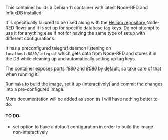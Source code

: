 
This container builds a Debian 11 container with latest Node-RED and InfluxDB installed.

It is specifically tailored to be used along with the [Helium repository ](https://git.onevo.lan/mtf/helium-project) Node-RED flows
and it is set up for specific database tag keys. Do not attempt to use it for anything else if not for having the same type of setup with different configurations.

It has a preconfigured telegraf daemon listening on `localhost:8080/telegraf` which gets data from Node-RED and stores it in the DB
while cleaning up and automatically setting up tag keys.

The container exposes ports _1880_ and _8086_ by default, so take care of that when running it.

Run `make` to build the image, set it up (interactively) and commit the changes into a pre-configured image.

More documentation will be added as soon as I will have nothing better to do.

#### TO DO: ####

- set option to have a default configuration in order to build the image non-interactively

